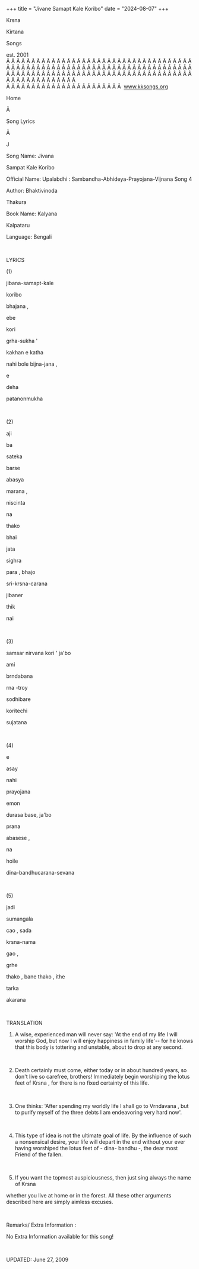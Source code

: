 +++ 
title = "Jivane Samapt Kale Koribo"
date = "2024-08-07"
+++

Krsna
 
Kirtana
 
Songs

est. 2001
Â Â Â Â Â Â Â Â Â Â Â Â Â Â Â Â Â Â Â Â Â Â Â Â Â Â Â Â Â Â Â Â Â Â Â Â Â Â Â Â Â Â Â Â Â Â Â Â Â Â Â Â Â Â Â Â Â Â Â Â Â Â Â Â Â Â Â Â Â Â Â Â Â Â Â Â Â Â Â Â Â Â Â Â Â Â Â Â Â Â Â Â Â Â Â Â Â Â Â Â Â Â Â Â Â Â Â Â Â Â Â Â Â Â Â Â Â Â Â Â Â Â Â Â Â  
Â Â Â Â Â Â Â Â Â Â Â Â Â Â Â Â Â Â Â Â Â Â Â  
www.kksongs.org








Home


Ã 
 
Song Lyrics
 
Ã 
 
J


Song Name: 
Jivana
 
Sampat
 Kale 
Koribo


Official Name: 
Upalabdhi
: 
Sambandha-Abhideya-Prayojana-Vijnana
 Song 4


Author: 
Bhaktivinoda
 
Thakura


Book Name: 
Kalyana


Kalpataru


Language: 
Bengali


 


LYRICS


(1)


jibana-samapt-kale


koribo
 
bhajana
,


ebe
 
kori
 
grha-sukha
'


kakhan
 e 
katha
 
nahi
 bole 
bijna-jana
,


e
 
deha
 
patanonmukha


 


(2)


aji
 
ba
 
sateka
 
barse


abasya
 
marana
,


niscinta
 
na
 
thako
 
bhai


jata
 
sighra
 
para
, 
bhajo


sri-krsna-carana


jibaner
 
thik
 
nai


 


(3)


samsar
 nirvana 
kori
' 
ja'bo
 
ami


brndabana


rna
-troy
 
sodhibare
 
koritechi
 
sujatana


 


(4)


e
 
asay
 
nahi


prayojana


emon
 
durasa
 base, 
ja'bo
 
prana
 
abasese
,


na
 
hoile
 
dina-bandhucarana-sevana


 


(5)


jadi
 
sumangala
 
cao
, 
sada
 
krsna-nama
 
gao
,


grhe
 
thako
, bane 
thako
, 
ithe
 
tarka
 
akarana


 


TRANSLATION


1) A wise, experienced man
will never say: 'At the end of my life I will worship God, but now I will enjoy
happiness in family life'-- for he knows that this body is tottering and
unstable, about to drop at any second.


 


2) Death certainly must
come, either today or in about hundred years, so don't live so carefree,
brothers! Immediately begin worshiping the lotus feet of 
Krsna
,
for there is no fixed certainty of this life.


 


3) One thinks: 'After
spending my worldly life I shall go to 
Vrndavana
, but
to purify myself of the three debts I am endeavoring very hard now'.


 


4) This type of idea is not
the ultimate goal of life. By the influence of such a nonsensical desire, your
life will depart in the end without your ever having worshiped the lotus feet
of -
dina-
bandhu
-, the dear
most Friend of the fallen.


 


5) If you want the topmost
auspiciousness, then just sing always the name of 
Krsna

whether you live at home or in the forest. All these other arguments described
here are simply aimless excuses.


 


Remarks/ Extra Information
: 


No
Extra Information available for this song!


 


UPDATED:
 June 27, 2009